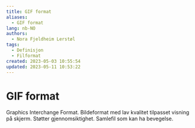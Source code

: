 ```yaml
---
title: GIF format
aliases: 
  - GIF format
lang: nb-NO
authors:
  - Nora Fjeldheim Lerstøl
tags:
  - Definisjon
  - Filformat
created: 2023-05-03 10:55:54
updated: 2023-05-11 10:53:22
---
```

# GIF format
Graphics Interchange Format. Bildeformat med lav kvalitet tilpasset visning på skjerm. Støtter gjennomsiktighet. Samlefil som kan ha bevegelse.